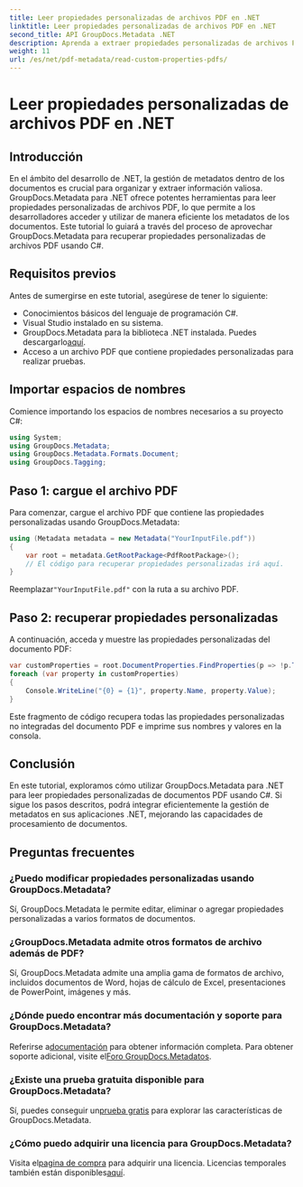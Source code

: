```yaml
---
title: Leer propiedades personalizadas de archivos PDF en .NET
linktitle: Leer propiedades personalizadas de archivos PDF en .NET
second_title: API GroupDocs.Metadata .NET
description: Aprenda a extraer propiedades personalizadas de archivos PDF utilizando GroupDocs.Metadata para .NET. Sumérgete en la gestión de metadatos de documentos con C#.
weight: 11
url: /es/net/pdf-metadata/read-custom-properties-pdfs/
---
```


# Leer propiedades personalizadas de archivos PDF en .NET

## Introducción
En el ámbito del desarrollo de .NET, la gestión de metadatos dentro de los documentos es crucial para organizar y extraer información valiosa. GroupDocs.Metadata para .NET ofrece potentes herramientas para leer propiedades personalizadas de archivos PDF, lo que permite a los desarrolladores acceder y utilizar de manera eficiente los metadatos de los documentos. Este tutorial lo guiará a través del proceso de aprovechar GroupDocs.Metadata para recuperar propiedades personalizadas de archivos PDF usando C#.
## Requisitos previos
Antes de sumergirse en este tutorial, asegúrese de tener lo siguiente:
- Conocimientos básicos del lenguaje de programación C#.
- Visual Studio instalado en su sistema.
- GroupDocs.Metadata para la biblioteca .NET instalada. Puedes descargarlo[aquí](https://releases.groupdocs.com/metadata/net/).
- Acceso a un archivo PDF que contiene propiedades personalizadas para realizar pruebas.

## Importar espacios de nombres
Comience importando los espacios de nombres necesarios a su proyecto C#:
```csharp
using System;
using GroupDocs.Metadata;
using GroupDocs.Metadata.Formats.Document;
using GroupDocs.Tagging;
```
## Paso 1: cargue el archivo PDF
Para comenzar, cargue el archivo PDF que contiene las propiedades personalizadas usando GroupDocs.Metadata:
```csharp
using (Metadata metadata = new Metadata("YourInputFile.pdf"))
{
    var root = metadata.GetRootPackage<PdfRootPackage>();
    // El código para recuperar propiedades personalizadas irá aquí.
}
```
 Reemplazar`"YourInputFile.pdf"` con la ruta a su archivo PDF.
## Paso 2: recuperar propiedades personalizadas
A continuación, acceda y muestre las propiedades personalizadas del documento PDF:
```csharp
var customProperties = root.DocumentProperties.FindProperties(p => !p.Tags.Contains(Tags.Document.BuiltIn));
foreach (var property in customProperties)
{
    Console.WriteLine("{0} = {1}", property.Name, property.Value);
}
```
Este fragmento de código recupera todas las propiedades personalizadas no integradas del documento PDF e imprime sus nombres y valores en la consola.

## Conclusión
En este tutorial, exploramos cómo utilizar GroupDocs.Metadata para .NET para leer propiedades personalizadas de documentos PDF usando C#. Si sigue los pasos descritos, podrá integrar eficientemente la gestión de metadatos en sus aplicaciones .NET, mejorando las capacidades de procesamiento de documentos.

## Preguntas frecuentes
### ¿Puedo modificar propiedades personalizadas usando GroupDocs.Metadata?
Sí, GroupDocs.Metadata le permite editar, eliminar o agregar propiedades personalizadas a varios formatos de documentos.
### ¿GroupDocs.Metadata admite otros formatos de archivo además de PDF?
Sí, GroupDocs.Metadata admite una amplia gama de formatos de archivo, incluidos documentos de Word, hojas de cálculo de Excel, presentaciones de PowerPoint, imágenes y más.
### ¿Dónde puedo encontrar más documentación y soporte para GroupDocs.Metadata?
 Referirse a[documentación](https://tutorials.groupdocs.com/metadata/net/) para obtener información completa. Para obtener soporte adicional, visite el[Foro GroupDocs.Metadatos](https://forum.groupdocs.com/c/metadata/14).
### ¿Existe una prueba gratuita disponible para GroupDocs.Metadata?
 Sí, puedes conseguir un[prueba gratis](https://releases.groupdocs.com/) para explorar las características de GroupDocs.Metadata.
### ¿Cómo puedo adquirir una licencia para GroupDocs.Metadata?
 Visita el[pagina de compra](https://purchase.groupdocs.com/buy) para adquirir una licencia. Licencias temporales también están disponibles[aquí](https://purchase.groupdocs.com/temporary-license/).